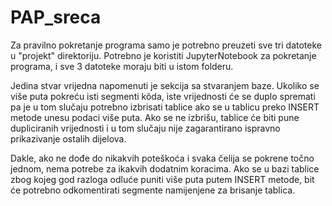 # PAP_sreca

Za pravilno pokretanje programa samo je potrebno preuzeti sve tri datoteke u "projekt" direktoriju. 
Potrebno je koristiti JupyterNotebook za pokretanje programa, i sve 3 datoteke moraju biti u istom folderu.

Jedina stvar vrijedna napomenuti je sekcija sa stvaranjem baze.
Ukoliko se više puta pokreću isti segmenti kôda, iste vrijednosti će se duplo spremati pa je u tom slučaju potrebno izbrisati tablice ako se u tablicu preko INSERT metode unesu podaci više puta. Ako se ne izbrišu, tablice će biti pune dupliciranih vrijednosti i u tom slučaju nije zagarantirano ispravno prikazivanje ostalih dijelova.

Dakle, ako ne dođe do nikakvih poteškoća i svaka čelija se pokrene točno jednom, nema potrebe za ikakvih dodatnim koracima. Ako se u bazi tablice zbog kojeg god razloga odluće puniti više puta putem INSERT metode, bit će potrebno odkomentirati segmente namijenjene za brisanje tablica.
